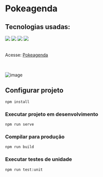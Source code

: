 # Pokeagenda

## Tecnologias usadas:
<div>
<img src="https://img.shields.io/badge/Vue.js-35495E?style=for-the-badge&logo=vue.js&logoColor=4FC08D" />
<img src="https://img.shields.io/badge/TypeScript-007ACC?style=for-the-badge&logo=typescript&logoColor=white" />
<img src="https://img.shields.io/badge/CSS3-1572B6?style=for-the-badge&logo=css3&logoColor=white" />
<img src="https://img.shields.io/badge/Jest-323330?style=for-the-badge&logo=Jest&logoColor=white" />
</div>
</br></br>

<div>
Acesse: <a href="https://pokeagenda.netlify.app/">Pokeagenda</a>
</div>
</br></br>

![image](https://github.com/carlosrsantos/poke-agenda/assets/66956614/e028cacb-6c6d-43b6-becf-7638395f6775)


## Configurar projeto
```
npm install
```

### Executar projeto em desenvolvimento
```
npm run serve
```

### Compilar para produção
```
npm run build
```

### Executar testes de unidade
```
npm run test:unit
```

<!-- 
### Resolver problemas de arquivo dom Lint
```
npm run lint
``` -->

